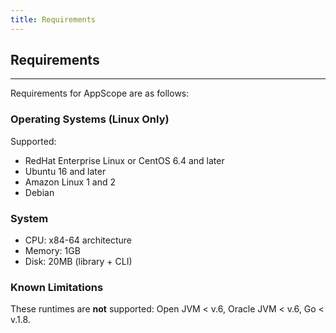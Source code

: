 ```yaml
---
title: Requirements
---
```


## Requirements
---

Requirements for AppScope are as follows:

### Operating Systems (Linux Only)

Supported:

- RedHat Enterprise Linux or CentOS 6.4 and later
- Ubuntu 16 and later
- Amazon Linux 1 and 2
- Debian

### System

- CPU: x84-64 architecture
- Memory: 1GB
- Disk: 20MB (library + CLI)

### Known Limitations

These runtimes are **not** supported: Open JVM < v.6, Oracle JVM < v.6, Go < v.1.8.
